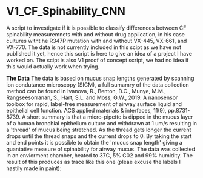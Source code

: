 # V1_CF_Spinability_CNN
A script to investigate if it is possible to classify differences between CF spinability measuremnets with and without drug application, in his case cultures witht he R347P mutation with and without VX-445, VX-661, and VX-770. The data is not currently included in this scipt as we have not published it yet, hence this script is here to give an idea of a project I have worked on. The scipt is also V1 proof of concept script, we had no idea if this would actually work when trying.

**The Data**
The data is based on mucus snap lengths generated by scanning ion condutance microscopy (SICM), a full sumamry of the data collection method can be found in Ivanova, R., Benton, D.C., Munye, M.M., Rangseesorranan, S., Hart, S.L. and Moss, G.W., 2019. A nanosensor toolbox for rapid, label-free measurement of airway surface liquid and epithelial cell function. ACS applied materials & interfaces, 11(9), pp.8731-8739.
A short summary is that a micro-pipette is dipped in the mucus layer of a human bronchial epithelium culture and withdrawn at 1 um/s resulting in a 'thread' of mucus being stretched. As the thread gets longer the current drops until the thread snaps and the current drops to 0. By taking the start and end points it is possible to obtain the 'mucus snap length' giving a quantative measure of spinability for airway mucus. The data was collected in an enviorment chamber, heated to 37C, 5% C02 and 99% humidity. The result of this produces as trace like this one (pleae excuse the labels I hastily made in paint):
